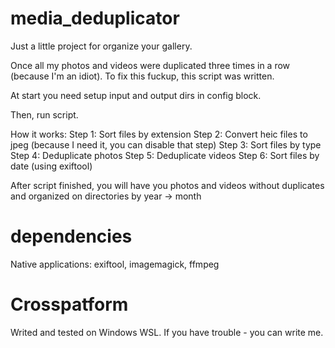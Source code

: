 # media_deduplicator
Just a little project for organize your gallery. 

Once all my photos and videos were duplicated three times in a row (because I'm an idiot).
To fix this fuckup, this script was written.

At start you need setup input and output dirs in config block.

Then, run script.

How it works:
Step 1: Sort files by extension
Step 2: Convert heic files to jpeg (because I need it, you can disable that step)
Step 3: Sort files by type
Step 4: Deduplicate photos
Step 5: Deduplicate videos
Step 6: Sort files by date (using exiftool)

After script finished, you will have you photos and videos without duplicates and organized on directories by year -> month

# dependencies
Native applications: exiftool, imagemagick, ffmpeg

# Crosspatform
Writed and tested on Windows WSL. 
If you have trouble - you can write me.
